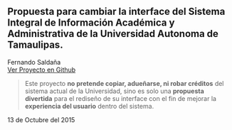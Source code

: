 ## Propuesta para cambiar la interface del Sistema Integral de Información Académica y Administrativa de la Universidad Autonoma de Tamaulipas.

Fernando Saldaña  
[Ver Proyecto en Github](http://2141040025.github.io/Sistema-de-Informacion-Academica/)  
> Este proyecto **no pretende copiar, adueñarse, ni robar créditos** del sistema actual de la Universidad, sino es solo una **propuesta divertida** para el rediseño de su interface con el fin de mejorar la **experiencia del usuario** dentro del sistema.

13 de Octubre del 2015  

